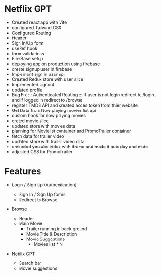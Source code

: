 # Netflix GPT

- Created react app with Vite
- configured Tailwind CSS
- Configured Routing
- Header
- Sign In/Up form
- useRef hook
- form validations
- Fire Base setup
- deploying app on production using firebase
- create signup user in firebase
- Implement sign in user api
- Created Redux store with user slice
- Implemented signout
- updated profile
- Bug Fix ::: Authenticated Routing ::: if user is not login redirect to /login , and if logged in redirect to /browse
- register TMDB API and created acces token from thier website
- Get Data from Now playing movies list api
- custom hook for now playing movies
- creted movie slice
- updated store with movies data
- planning for Movielist container and PromoTrailer container
- fetch data for trailer video 
- updated store with trailer video data
- embeded youtube video with iframe and made it autoplay and mute
- adjusted CSS for PromoTrailer 

# Features

- Login / Sign Up (Authentication)
    - Sign In / Sign Up forms
    - Redirect to Browse

- Browse
    - Header
    - Main Movie
        - Trailer running in back ground
        - Movie Title & Description
        - Movie Suggestions
            - Movies list * N

- Netflix GPT
    - Search bar
    - Movie suggestions